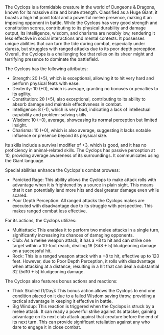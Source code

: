The Cyclops is a formidable creature in the world of Dungeons & Dragons, known for its massive size and brute strength. Classified as a Huge Giant, it boasts a high hit point total and a powerful melee presence, making it an imposing opponent in battle. While the Cyclops has very good strength and constitution scores, contributing to its physical durability and damage output, its intelligence, wisdom, and charisma are notably low, rendering it less effective in social interactions and mental contests. It possesses unique abilities that can turn the tide during combat, especially under duress, but struggles with ranged attacks due to its poor depth perception. Overall, the Cyclops is a challenging foe that relies on its sheer might and terrifying presence to dominate the battlefield.

The Cyclops has the following attributes: 

- Strength: 20 (+5), which is exceptional, allowing it to hit very hard and perform physical feats with ease. 
- Dexterity: 10 (+0), which is average, granting no bonuses or penalties to its agility.
- Constitution: 20 (+5), also exceptional, contributing to its ability to absorb damage and maintain effectiveness in combat.
- Intelligence: 8 (-1), which is very bad, indicating a lack of intellectual capability and problem-solving skills.
- Wisdom: 10 (+0), average, showcasing its normal perception but limited insight.
- Charisma: 10 (+0), which is also average, suggesting it lacks notable influence or presence beyond its physical size.

Its skills include a survival modifier of +3, which is good, and it has no proficiency in animal-related skills. The Cyclops has passive perception at 10, providing average awareness of its surroundings. It communicates using the Giant language.

Special abilities enhance the Cyclops's combat prowess:
- Panicked Rage: This ability allows the Cyclops to make attack rolls with advantage when it is frightened by a source in plain sight. This means that it can potentially land more hits and deal greater damage even while scared.
- Poor Depth Perception: All ranged attacks the Cyclops makes are executed with disadvantage due to its struggle with perspective. This makes ranged combat less effective.

For its actions, the Cyclops utilizes:
- Multiattack: This enables it to perform two melee attacks in a single turn, significantly increasing its chances of damaging opponents.
- Club: As a melee weapon attack, it has a +8 to hit and can strike one target within a 10-foot reach, dealing 18 (3d8 + 5) bludgeoning damage on a successful hit.
- Rock: This is a ranged weapon attack with a +8 to hit, effective up to 120 feet. However, due to Poor Depth Perception, it rolls with disadvantage when attacking at a distance, resulting in a hit that can deal a substantial 32 (5d10 + 5) bludgeoning damage.

The Cyclops also features bonus actions and reactions:
- Thick Skulled (1/Day): This bonus action allows the Cyclops to end one condition placed on it due to a failed Wisdom saving throw, providing a tactical advantage in keeping it effective in battle.
- Big Windup: This reaction is triggered when the Cyclops is struck by a melee attack. It can ready a powerful strike against its attacker, gaining advantage on its next club attack against that creature before the end of its next turn. This can provide significant retaliation against any who dare to engage it in close combat.